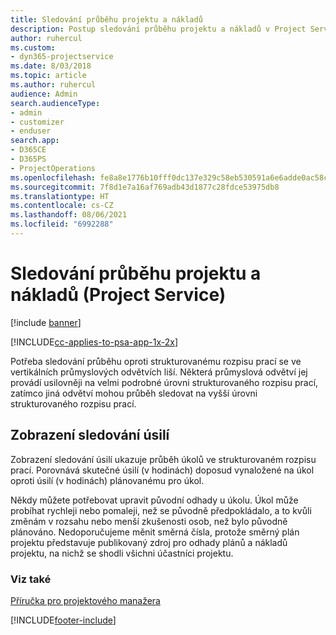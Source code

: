 ```yaml
---
title: Sledování průběhu projektu a nákladů
description: Postup sledování průběhu projektu a nákladů v Project Service
author: ruhercul
ms.custom:
- dyn365-projectservice
ms.date: 8/03/2018
ms.topic: article
ms.author: ruhercul
audience: Admin
search.audienceType:
- admin
- customizer
- enduser
search.app:
- D365CE
- D365PS
- ProjectOperations
ms.openlocfilehash: fe8a8e1776b10fff0dc137e329c58eb530591a6e6adde0ac58ca83d323c5da4f
ms.sourcegitcommit: 7f8d1e7a16af769adb43d1877c28fdce53975db8
ms.translationtype: HT
ms.contentlocale: cs-CZ
ms.lasthandoff: 08/06/2021
ms.locfileid: "6992288"
---
```

# <a name="track-project-progress-and-cost-project-service"></a>Sledování průběhu projektu a nákladů (Project Service)

[!include [banner](../includes/psa-now-project-operations.md)]

[!INCLUDE[cc-applies-to-psa-app-1x-2x](../includes/cc-applies-to-psa-app-1x-2x.md)]

Potřeba sledování průběhu oproti strukturovanému rozpisu prací se ve vertikálních průmyslových odvětvích liší. Některá průmyslová odvětví jej provádí usilovněji na velmi podrobné úrovni strukturovaného rozpisu prací, zatímco jiná odvětví mohou průběh sledovat na vyšší úrovni strukturovaného rozpisu prací.  
  
## <a name="effort-tracking-view"></a>Zobrazení sledování úsilí  
Zobrazení sledování úsilí ukazuje průběh úkolů ve strukturovaném rozpisu prací. Porovnává skutečné úsilí (v hodinách) doposud vynaložené na úkol oproti úsilí (v hodinách) plánovanému pro úkol.  
  
Někdy můžete potřebovat upravit původní odhady u úkolu. Úkol může probíhat rychleji nebo pomaleji, než se původně předpokládalo, a to kvůli změnám v rozsahu nebo menší zkušenosti osob, než bylo původně plánováno. Nedoporučujeme měnit směrná čísla, protože směrný plán projektu představuje publikovaný zdroj pro odhady plánů a nákladů projektu, na nichž se shodli všichni účastníci projektu.  
  
### <a name="see-also"></a>Viz také  
 [Příručka pro projektového manažera](../psa/project-manager-guide.md)


[!INCLUDE[footer-include](../includes/footer-banner.md)]